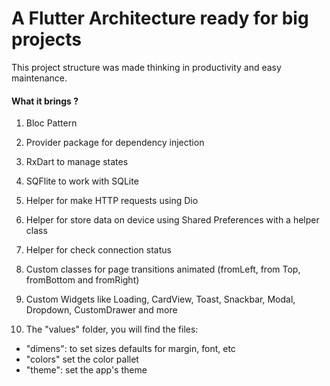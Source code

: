 # A Flutter Architecture ready for big projects

This project structure was made thinking in productivity and easy maintenance.

#### What it brings ?

1. Bloc Pattern

2. Provider package for dependency injection

3. RxDart to manage states 

4. SQFlite to work with SQLite

5. Helper for make HTTP requests using Dio

6. Helper for store data on device using Shared Preferences with a helper class

7. Helper for check connection status

8. Custom classes for page transitions animated (fromLeft, from Top, fromBottom and fromRight)

9. Custom Widgets like Loading, CardView, Toast, Snackbar, Modal, Dropdown, CustomDrawer and more

10. The "values" folder, you will find the files:
- "dimens": to set sizes defaults for margin, font, etc
- "colors" set the color pallet
- "theme": set the app's theme 

